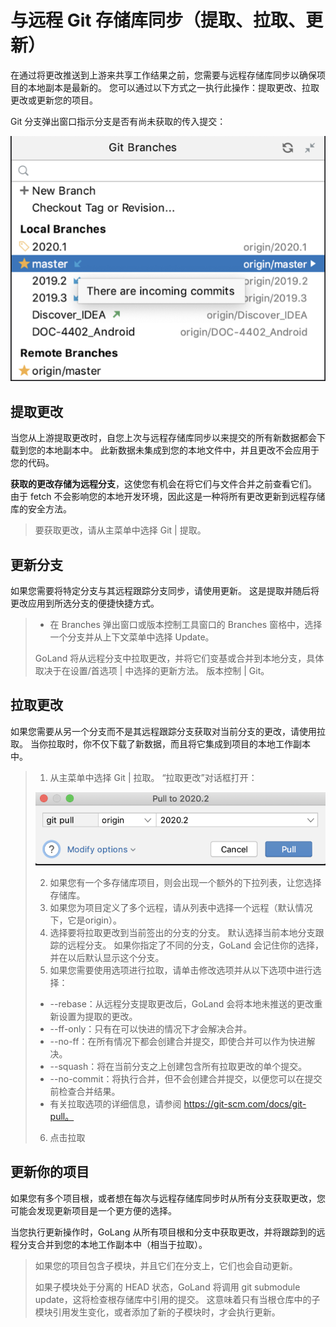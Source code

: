 # 与远程 Git 存储库同步（提取、拉取、更新）

在通过将更改推送到上游来共享工作结果之前，您需要与远程存储库同步以确保项目的本地副本是最新的。 您可以通过以下方式之一执行此操作：提取更改、拉取更改或更新您的项目。

Git 分支弹出窗口指示分支是否有尚未获取的传入提交：

![image-20221125102222768](img/image-20221125102222768.png)

## 提取更改

当您从上游提取更改时，自您上次与远程存储库同步以来提交的所有新数据都会下载到您的本地副本中。 此新数据未集成到您的本地文件中，并且更改不会应用于您的代码。

**获取的更改存储为远程分支**，这使您有机会在将它们与文件合并之前查看它们。 由于 fetch 不会影响您的本地开发环境，因此这是一种将所有更改更新到远程存储库的安全方法。

> 要获取更改，请从主菜单中选择 Git | 提取。

## 更新分支

如果您需要将特定分支与其远程跟踪分支同步，请使用更新。 这是提取并随后将更改应用到所选分支的便捷快捷方式。

> * 在 Branches 弹出窗口或版本控制工具窗口的 Branches 窗格中，选择一个分支并从上下文菜单中选择 Update。
>
> GoLand 将从远程分支中拉取更改，并将它们变基或合并到本地分支，具体取决于在设置/首选项 | 中选择的更新方法。 版本控制 | Git。

## 拉取更改

如果您需要从另一个分支而不是其远程跟踪分支获取对当前分支的更改，请使用拉取。 当你拉取时，你不仅下载了新数据，而且将它集成到项目的本地工作副本中。

> 1. 从主菜单中选择 Git | 拉取。 “拉取更改”对话框打开：
>
> ![image-20221125103101636](img/image-20221125103101636.png)
>
> 2. 如果您有一个多存储库项目，则会出现一个额外的下拉列表，让您选择存储库。
> 3. 如果您为项目定义了多个远程，请从列表中选择一个远程（默认情况下，它是origin）。
> 4. 选择要将拉取更改到当前签出的分支的分支。 默认选择当前本地分支跟踪的远程分支。 如果你指定了不同的分支，GoLand 会记住你的选择，并在以后默认显示这个分支。
> 5. 如果您需要使用选项进行拉取，请单击修改选项并从以下选项中进行选择：
>
> * --rebase：从远程分支提取更改后，GoLand 会将本地未推送的更改重新设置为提取的更改。
> * --ff-only：只有在可以快进的情况下才会解决合并。
> * --no-ff：在所有情况下都会创建合并提交，即使合并可以作为快进解决。
> * --squash：将在当前分支之上创建包含所有拉取更改的单个提交。
> * --no-commit：将执行合并，但不会创建合并提交，以便您可以在提交前检查合并结果。
> * 有关拉取选项的详细信息，请参阅 https://git-scm.com/docs/git-pull。
>
> 6. 点击拉取

## 更新你的项目

如果您有多个项目根，或者想在每次与远程存储库同步时从所有分支获取更改，您可能会发现更新项目是一个更方便的选择。

当您执行更新操作时，GoLang 从所有项目根和分支中获取更改，并将跟踪到的远程分支合并到您的本地工作副本中（相当于拉取）。

> 如果您的项目包含子模块，并且它们在分支上，它们也会自动更新。
>
> 如果子模块处于分离的 HEAD 状态，GoLand 将调用 git submodule update，这将检查根存储库中引用的提交。 这意味着只有当根仓库中的子模块引用发生变化，或者添加了新的子模块时，才会执行更新。

> 